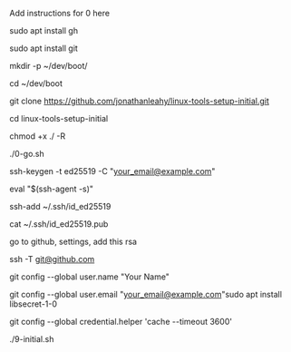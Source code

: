 Add instructions for 0 here

sudo apt install gh

sudo apt install git

mkdir -p ~/dev/boot/

cd ~/dev/boot

git clone https://github.com/jonathanleahy/linux-tools-setup-initial.git

cd linux-tools-setup-initial

chmod +x ./ -R

./0-go.sh

ssh-keygen -t ed25519 -C "your_email@example.com"

eval "$(ssh-agent -s)"

ssh-add ~/.ssh/id_ed25519

cat ~/.ssh/id_ed25519.pub

go to github, settings, add this rsa

ssh -T git@github.com

git config --global user.name "Your Name"

git config --global user.email "your_email@example.com"sudo apt install libsecret-1-0

git config --global credential.helper 'cache --timeout 3600'

./9-initial.sh

